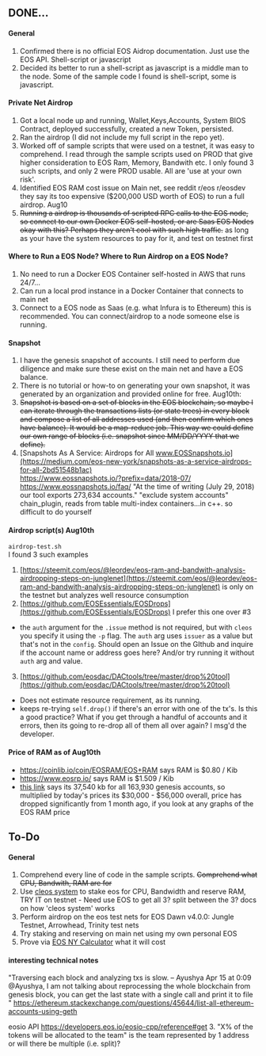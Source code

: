 ## DONE...
#### General
1. Confirmed there is no official EOS Aidrop documentation. Just use the EOS API. Shell-script or javascript
2. Decided its better to run a shell-script as javascript is a middle man to the node. Some of the sample code I found is shell-script, some is javascript.

#### Private Net Airdrop
1. Got a local node up and running, Wallet,Keys,Accounts, System BIOS Contract, deployed successfully, created a new Token, persisted.
2. Ran the airdrop (I did not include my full script in the repo yet).
3. Worked off of sample scripts that were used on a testnet, it was easy to comprehend. I read through the sample scripts used on PROD that give higher consideration to EOS Ram, Memory, Bandwith etc. I only found 3 such scripts, and only 2 were PROD usable. All are 'use at your own risk'.
4. Identified EOS RAM cost issue on Main net, see reddit r/eos r/eosdev they say its too expensive ($200,000 USD worth of EOS) to run a full airdrop.
Aug10
5. ~~Running a airdrop is thousands of scripted RPC calls to the EOS node, so connect to our own Docker EOS self-hosted, or are Saas EOS Nodes okay with this? Perhaps they aren't cool with such high traffic.~~ as long as your have the system resources to pay for it, and test on testnet first

#### Where to Run a EOS Node? Where to Run Airdrop on a EOS Node?
1. No need to run a Docker EOS Container self-hosted in AWS that runs 24/7...
2. Can run a local prod instance in a Docker Container that connects to main net
3. Connect to a EOS node as Saas (e.g. what Infura is to Ethereum) this is recommended. You can connect/airdrop to a node someone else is running.

#### Snapshot
1. I have the genesis snapshot of accounts. I still need to perform due diligence and make sure these exist on the main net and have a EOS balance.
2. There is no tutorial or how-to on generating your own snapshot, it was generated by an organization and provided online for free.
Aug10th:
3. ~~Snapshot is based on a set of blocks in the EOS blockchain, so maybe I can iterate through the transactions lists (or state trees) in every block and compose a list of all addresses used (and then confirm which ones have balance). It would be a map-reduce job. This way we could define our own range of blocks (i.e. snapshot since MM/DD/YYYY that we define).~~
4. [Snapshots As A Service: Airdrops for All www.EOSSnapshots.io](https://medium.com/eos-new-york/snapshots-as-a-service-airdrops-for-all-2bd51548b1ac)  
https://www.eossnapshots.io/?prefix=data/2018-07/
https://www.eossnapshots.io/faq/
"At the time of writing (July 29, 2018) our tool exports 273,634 accounts."
"exclude system accounts"
chain_plugin, reads from table multi-index containers...in c++. so difficult to do yourself

#### Airdrop script(s) Aug10th
`airdrop-test.sh`  
I found 3 such examples   
1. [https://steemit.com/eos/@leordev/eos-ram-and-bandwith-analysis-airdropping-steps-on-junglenet](https://steemit.com/eos/@leordev/eos-ram-and-bandwith-analysis-airdropping-steps-on-junglenet) is only on the testnet but analyzes well resource consumption
2. [https://github.com/EOSEssentials/EOSDrops](https://github.com/EOSEssentials/EOSDrops) I prefer this one over #3
- the `auth` argument for the `.issue` method is not required, but with `cleos` you specify it using the `-p` flag. The `auth` arg uses `issuer` as a value but that's not in the `config`. Should open an Issue on the GIthub and inquire if the account name or address goes here? And/or try running it without `auth` arg and value.
3. [https://github.com/eosdac/DACtools/tree/master/drop%20tool](https://github.com/eosdac/DACtools/tree/master/drop%20tool)
- Does not estimate resource requirement, as its running.
- keeps re-trying `self.drop()` if there's an error with one of the tx's. Is this a good practice? What if you get through a handful of accounts and it errors, then its going to re-drop all of them all over again? I msg'd the developer.

#### Price of RAM as of Aug10th
- https://coinlib.io/coin/EOSRAM/EOS+RAM says RAM is $0.80 / Kib
- https://www.eosrp.io/ says RAM is $1.509 / Kib  
- [this link](https://steemit.com/eos/@leordev/eos-ram-and-bandwith-analysis-airdropping-steps-on-junglenet) says its 37,540 kb for all 163,930 genesis accounts, so multiplied by today's prices its $30,000 - $56,000
overall, price has dropped significantly from 1 month ago, if you look at any graphs of the EOS RAM price

## To-Do
#### General
1. Comprehend every line of code in the sample scripts. ~~Comprehend what CPU, Bandwith, RAM are for~~
2. Use [cleos system](https://developers.eos.io/eosio-cleos/v1.1.0/reference#cleos-system-regproxy) to stake eos for CPU, Bandwidth and reserve RAM, TRY IT on testnet - Need use EOS to get all 3? split between the 3? docs on how 'cleos system' works 
3. Perform airdrop on the eos test nets for EOS Dawn v4.0.0: Jungle Testnet, Arrowhead, Trinity test nets
4. Try staking and reserving on main net using my own personal EOS
5. Prove via [EOS NY Calculator](https://www.eosrp.io/#calc) what it will cost

#### interesting technical notes
"Traversing each block and analyzing txs is slow. – Ayushya Apr 15 at 0:09
@Ayushya, I am not talking about reprocessing the whole blockchain from genesis block, you can get the last state with a single call and print it to file "
https://ethereum.stackexchange.com/questions/45644/list-all-ethereum-accounts-using-geth

eosio API https://developers.eos.io/eosio-cpp/reference#get
3. "X% of the tokens will be allocated to the team" is the team represented by 1 address or will there be multiple (i.e. split)?


